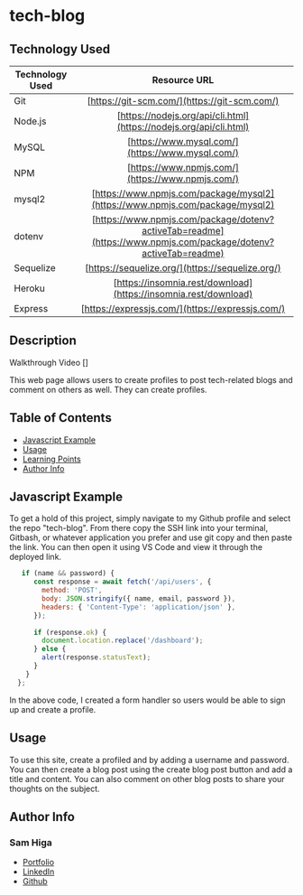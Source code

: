 # tech-blog

## Technology Used 

| Technology Used         | Resource URL           | 
| ------------- |:-------------:| 
| Git | [https://git-scm.com/](https://git-scm.com/)     | 
| Node.js | [https://nodejs.org/api/cli.html](https://nodejs.org/api/cli.html)   |
| MySQL | [https://www.mysql.com/](https://www.mysql.com/)   |
| NPM | [https://www.npmjs.com/](https://www.npmjs.com/)   |
| mysql2 | [https://www.npmjs.com/package/mysql2](https://www.npmjs.com/package/mysql2)   |
| dotenv | [https://www.npmjs.com/package/dotenv?activeTab=readme](https://www.npmjs.com/package/dotenv?activeTab=readme)   |
| Sequelize | [https://sequelize.org/](https://sequelize.org/)   |
| Heroku | [https://insomnia.rest/download](https://insomnia.rest/download)   |
| Express | [https://expressjs.com/](https://expressjs.com/)   |


## Description 

 Walkthrough Video []

This web page allows users to create profiles to post tech-related blogs and comment on others as well. They can create profiles.




## Table of Contents 

* [Javascript Example](#javascript-example)
* [Usage](#usage)
* [Learning Points](#learning-points)
* [Author Info](#author-info)



## Javascript Example

To get a hold of this project, simply navigate to my Github profile and select the repo "tech-blog". From there copy the SSH link into your terminal, Gitbash, or whatever application you prefer and use git copy and then paste the link. You can then open it using VS Code and view it through the deployed link.


```javascript
   if (name && password) {
      const response = await fetch('/api/users', {
        method: 'POST',
        body: JSON.stringify({ name, email, password }),
        headers: { 'Content-Type': 'application/json' },
      });
  
      if (response.ok) {
        document.location.replace('/dashboard');
      } else {
        alert(response.statusText);
      }
    }
  };
```

In the above code, I created a form handler so users would be able to sign up and create a profile.



## Usage 
To use this site, create a profiled and by adding a username and password. You can then create a blog post using the create blog post button and add a title and content. You can also comment on other blog posts to share your thoughts on the subject.



## Author Info


### Sam Higa 


* [Portfolio](https://samhiga.github.io/my-portfolio/)
* [LinkedIn](https://www.linkedin.com/in/sam-higa-b887b9209/)
* [Github](https://github.com/samhiga)
